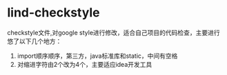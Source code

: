 # lind-checkstyle
checkstyle文件,对google style进行修改，适合自己项目的代码检查，主要进行悠了以下几个地方：
1. import顺序顺序，第三方，java标准库和static，中间有空格
2. 对缩进字符由2个改为4个，主要适应idea开发工具
